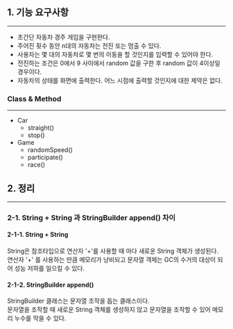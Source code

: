 ## 1. 기능 요구사항   
***
- 초간단 자동차 경주 게임을 구현한다.
- 주어진 횟수 동안 n대의 자동차는 전진 또는 멈출 수 있다.
- 사용자는 몇 대의 자동차로 몇 번의 이동을 할 것인지를 입력할 수 있어야 한다.
- 전진하는 조건은 0에서 9 사이에서 random 값을 구한 후 random 값이 4이상일 경우이다.
- 자동차의 상태를 화면에 출력한다. 어느 시점에 출력할 것인지에 대한 제약은 없다.

### Class & Method
***
- Car
   - straight()
   - stop()
- Game
   - randomSpeed()  
   - participate()
   - race()
 

## 2. 정리   
***
### 2-1. String + String 과 StringBuilder append() 차이   
#### 2-1-1. String + String   
String은 참조타입으로 연산자 '+'를 사용할 때 마다 새로운 String 객체가 생성된다.  
연산자 '+' 를 사용하는 만큼 메모리가 낭비되고 문자열 객체는 GC의 수거의 대상이 되어 성능 저하를 일으킬 수 있다. 

#### 2-1-2. StringBuilder append()
StringBuilder 클래스는 문자열 조작을 돕는 클래스이다.   
문자열을 조작할 때 새로운 String 객체를 생성하지 않고 문자열을 조작할 수 있어 메모리 누수를 막을 수 있다.   

